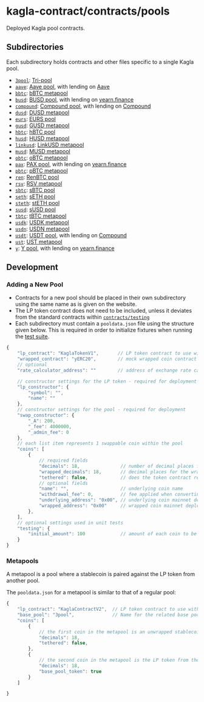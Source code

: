 # kagla-contract/contracts/pools

Deployed Kagla pool contracts.

## Subdirectories

Each subdirectory holds contracts and other files specific to a single Kagla pool.

* [`3pool`](3pool): [Tri-pool](https://www.kagla.finance/3pool)
* [`aave`](aave): [Aave pool](https://www.kagla.finance/aave), with lending on [Aave](https://www.aave.com/)
* [`bbtc`](bbtc): [bBTC metapool](https://www.kagla.finance/bbtc)
* [`busd`](busd): [BUSD pool](https://www.kagla.finance/busd), with lending on [yearn.finance](https://yearn.finance/)
* [`compound`](compound): [Compound pool](https://www.kagla.finance/compound), with lending on [Compound](https://compound.finance/)
* [`dusd`](dusd): [DUSD metapool](https://www.kagla.finance/dusd)
* [`eurs`](eurs): [EURS pool](https://www.kagla.finance/eurs)
* [`gusd`](gusd): [GUSD metapool](https://www.kagla.finance/gusd)
* [`hbtc`](hbtc): [hBTC pool](https://www.kagla.finance/hbtc)
* [`husd`](husd): [HUSD metapool](https://www.kagla.finance/husd)
* [`linkusd`](linkusd): [LinkUSD metapool](https://www.kagla.finance/linkusd)
* [`musd`](musd): [MUSD metapool](https://www.kagla.finance/musd)
* [`obtc`](obtc): [oBTC metapool](https://www.kagla.finance/obtc)
* [`pax`](pax): [PAX pool](https://www.kagla.finance/pax), with lending on [yearn.finance](https://yearn.finance/)
* [`pbtc`](pbtc): [pBTC metapool](https://www.kagla.finance/pbtc)
* [`ren`](ren): [RenBTC pool](https://www.kagla.finance/ren)
* [`rsv`](rsv): [RSV metapool](https://www.kagla.finance/rsv)
* [`sbtc`](sbtc): [sBTC pool](https://www.kagla.finance/sbtc)
* [`seth`](seth): [sETH pool](https://www.kagla.finance/seth)
* [`steth`](steth): [stETH pool](https://www.kagla.finance/steth)
* [`susd`](susd): [sUSD pool](https://www.kagla.finance/susdv2)
* [`tbtc`](tbtc): [tBTC metapool](https://www.kagla.finance/tbtc)
* [`usdk`](usdk): [USDK metapool](https://www.kagla.finance/usdk)
* [`usdn`](usdn): [USDN metapool](https://www.kagla.finance/usdn)
* [`usdt`](usdt): [USDT pool](https://www.kagla.finance/usdt), with lending on [Compound](https://compound.finance/)
* [`ust`](ust): [UST metapool](https://www.kagla.finance/usdn)
* [`y`](y): [Y pool](https://www.kagla.finance/y), with lending on [yearn.finance](https://yearn.finance/)

## Development

### Adding a New Pool

* Contracts for a new pool should be placed in their own subdirectory using the same name as is given on the website.
* The LP token contract does not need to be included, unless it deviates from the standard contracts within [`contracts/testing`](../testing)
* Each subdirectory must contain a `pooldata.json` file using the structure given below. This is required in order to initialize fixtures when running the [test suite](../../tests).

```js
{
    "lp_contract": "KaglaTokenV1",       // LP token contract to use with this pool, from `contracts/tokens`
    "wrapped_contract": "yERC20",        // mock wrapped coin contract to use, from `contracts/testing`
    // optional
    "rate_calculator_address": ""        // address of exchange rate calculator for with unique pool logic

    // constructor settings for the LP token - required for deployment
    "lp_constructor": {
        "symbol": "",
        "name": ""
    },
    // constructor settings for the pool - required for deployment
    "swap_constructor": {
        "_A": 200,
        "_fee": 4000000,
        "_admin_fee": 0
    },
    // each list item represents 1 swappable coin within the pool
    "coins": [
        {
            // required fields
            "decimals": 18,               // number of decimal places for the underlying coin - omit if no underlying
            "wrapped_decimals": 18,       // decimal places for the wrapped coin - omit if no wrapping
            "tethered": false,            // does the token contract return `None` on a successful transfer/approve?
            // optional fields
            "name": "",                   // underlying coin name
            "withdrawal_fee": 0,          // fee applied when converting wrapped to underlying, expressed in bps
            "underlying_address": "0x00", // underlying coin mainnet deployment address, used in forked tests
            "wrapped_address": "0x00"     // wrapped coin mainnet deployment address
        },
    ],
    // optional settings used in unit tests
    "testing": {
        "initial_amount": 100             // amount of each coin to be added as initial liquidity
    }
}
```

### Metapools

A metapool is a pool where a stablecoin is paired against the LP token from another pool.

The `pooldata.json` for a metapool is similar to that of a regular pool:

```js
{
    "lp_contract": "KaglaContractV2",  // LP token contract to use with this pool, from `contracts/tokens`
    "base_pool": "3pool",              // Name for the related base pool
    "coins": [
        {
            // the first coin in the metapool is an unwrapped stablecoin
            "decimals": 18,
            "tethered": false,
        },
        {
            // the second coin in the metapool is the LP token from the base pool
            "decimals": 18,
            "base_pool_token": true
        }
    ]

}
```
